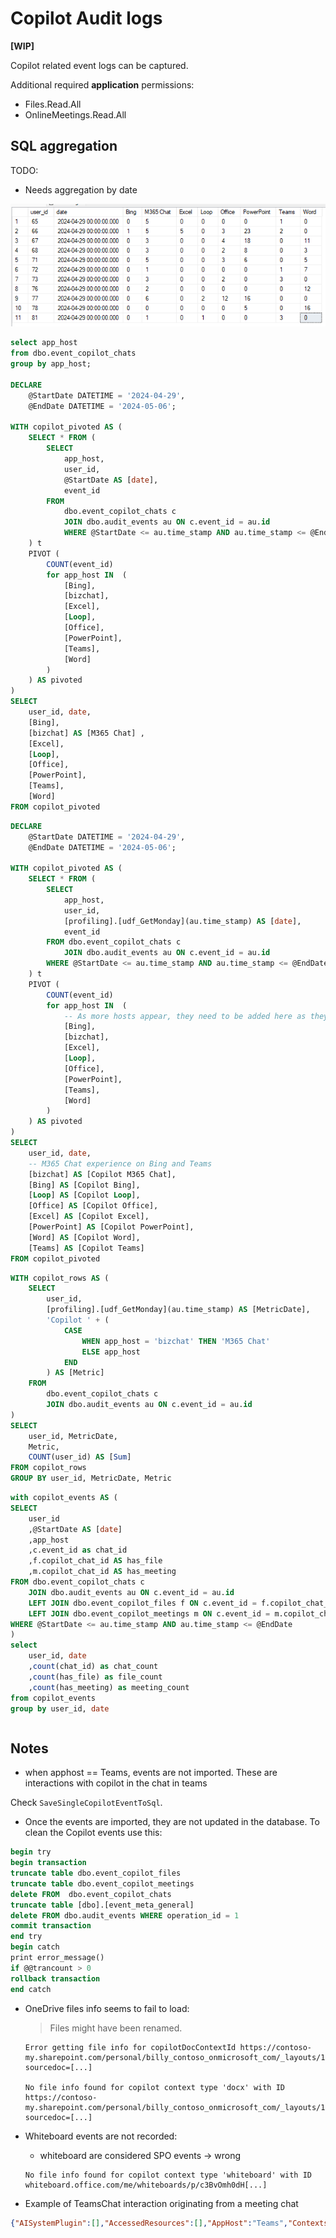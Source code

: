 # Copilot Audit logs

**[WIP]**

Copilot related event logs can be captured.

Additional required **application** permissions:

* Files.Read.All
* OnlineMeetings.Read.All

## SQL aggregation

TODO:
* Needs aggregation by date

![img](copilot1.png)

```SQL
select app_host
from dbo.event_copilot_chats
group by app_host;

DECLARE
	@StartDate DATETIME = '2024-04-29',
	@EndDate DATETIME = '2024-05-06';

WITH copilot_pivoted AS (
	SELECT * FROM (
		SELECT
			app_host,
			user_id,
			@StartDate AS [date],
			event_id
		FROM
			dbo.event_copilot_chats c
			JOIN dbo.audit_events au ON c.event_id = au.id
			WHERE @StartDate <= au.time_stamp AND au.time_stamp <= @EndDate
	) t
	PIVOT (
		COUNT(event_id)
		for app_host IN  (
			[Bing],
			[bizchat],
			[Excel],
			[Loop],
			[Office],
			[PowerPoint],
			[Teams],
			[Word]
		)
	) AS pivoted
)
SELECT
	user_id, date,
	[Bing],
	[bizchat] AS [M365 Chat] ,
	[Excel],
	[Loop],
	[Office],
	[PowerPoint],
	[Teams],
	[Word]
FROM copilot_pivoted
```

```SQL
DECLARE
	@StartDate DATETIME = '2024-04-29',
	@EndDate DATETIME = '2024-05-06';

WITH copilot_pivoted AS (
	SELECT * FROM (
		SELECT
			app_host,
			user_id,
			[profiling].[udf_GetMonday](au.time_stamp) AS [date],
			event_id
		FROM dbo.event_copilot_chats c
			JOIN dbo.audit_events au ON c.event_id = au.id
		WHERE @StartDate <= au.time_stamp AND au.time_stamp <= @EndDate
	) t
	PIVOT (
		COUNT(event_id)
		for app_host IN  (
			-- As more hosts appear, they need to be added here as they are in the JSON
			[Bing],
			[bizchat],
			[Excel],
			[Loop],
			[Office],
			[PowerPoint],
			[Teams],
			[Word]
		)
	) AS pivoted
)
SELECT
	user_id, date,
	-- M365 Chat experience on Bing and Teams
	[bizchat] AS [Copilot M365 Chat],
	[Bing] AS [Copilot Bing],
	[Loop] AS [Copilot Loop],
	[Office] AS [Copilot Office],
	[Excel] AS [Copilot Excel],
	[PowerPoint] AS [Copilot PowerPoint],
	[Word] AS [Copilot Word],
	[Teams] AS [Copilot Teams]
FROM copilot_pivoted
```

```SQL
WITH copilot_rows AS (
	SELECT
		user_id,
		[profiling].[udf_GetMonday](au.time_stamp) AS [MetricDate],
		'Copilot ' + (
			CASE
				WHEN app_host = 'bizchat' THEN 'M365 Chat'
				ELSE app_host
			END
		) AS [Metric]
	FROM
		dbo.event_copilot_chats c
		JOIN dbo.audit_events au ON c.event_id = au.id
)
SELECT
	user_id, MetricDate,
	Metric,
	COUNT(user_id) AS [Sum]
FROM copilot_rows
GROUP BY user_id, MetricDate, Metric
```

```SQL
with copilot_events AS (
SELECT
	user_id
	,@StartDate AS [date]
	,app_host
	,c.event_id as chat_id
	,f.copilot_chat_id AS has_file
	,m.copilot_chat_id AS has_meeting
FROM dbo.event_copilot_chats c
	JOIN dbo.audit_events au ON c.event_id = au.id
	LEFT JOIN dbo.event_copilot_files f ON c.event_id = f.copilot_chat_id
	LEFT JOIN dbo.event_copilot_meetings m ON c.event_id = m.copilot_chat_id
WHERE @StartDate <= au.time_stamp AND au.time_stamp <= @EndDate
)
select
	user_id, date
	,count(chat_id) as chat_count
	,count(has_file) as file_count
	,count(has_meeting) as meeting_count
from copilot_events
group by user_id, date
```

```SQL

```

## Notes

* when apphost == Teams, events are not imported. These are interactions with copilot in the chat in teams

Check `SaveSingleCopilotEventToSql`.

* Once the events are imported, they are not updated in the database. To clean the Copilot events use this:

```SQL
begin try
begin transaction
truncate table dbo.event_copilot_files
truncate table dbo.event_copilot_meetings
delete FROM  dbo.event_copilot_chats
truncate table [dbo].[event_meta_general]
delete FROM dbo.audit_events WHERE operation_id = 1
commit transaction
end try
begin catch
print error_message()
if @@trancount > 0
rollback transaction
end catch
```

* OneDrive files info seems to fail to load:

    >Files might have been renamed.

    ```
    Error getting file info for copilotDocContextId https://contoso-my.sharepoint.com/personal/billy_contoso_onmicrosoft_com/_layouts/15/Doc.aspx?sourcedoc=[...]

    No file info found for copilot context type 'docx' with ID https://contoso-my.sharepoint.com/personal/billy_contoso_onmicrosoft_com/_layouts/15/Doc.aspx?sourcedoc=[...]
	```

* Whiteboard events are not recorded:
    * whiteboard are considered SPO events -> wrong

    ```
    No file info found for copilot context type 'whiteboard' with ID whiteboard.office.com/me/whiteboards/p/c3BvOmh0dH[...]
    ```


* Example of TeamsChat interaction originating from a meeting chat

```JSON
{"AISystemPlugin":[],"AccessedResources":[],"AppHost":"Teams","Contexts":[{"Id":"https://teams.microsoft.com/_#/conversations/19:meeting_MGRjZWI3ODMtM2ZkOS00ZDI4LTk3M2QtOGFhMWUyNzcwMzZl@thread.v2?ctx=chat","Type":"TeamsChat"}],"MessageIds":[],"Messages":[{"Id":"1715255844384","isPrompt":true},{"Id":"1715255844522","isPrompt":false}],"ModelTransparencyDetails":[],"ThreadId":"19:aFR29tYtsi-OFqenKd2KDbou0dc0q0NO0JxAzbHZA-k1@thread.v2"}
```